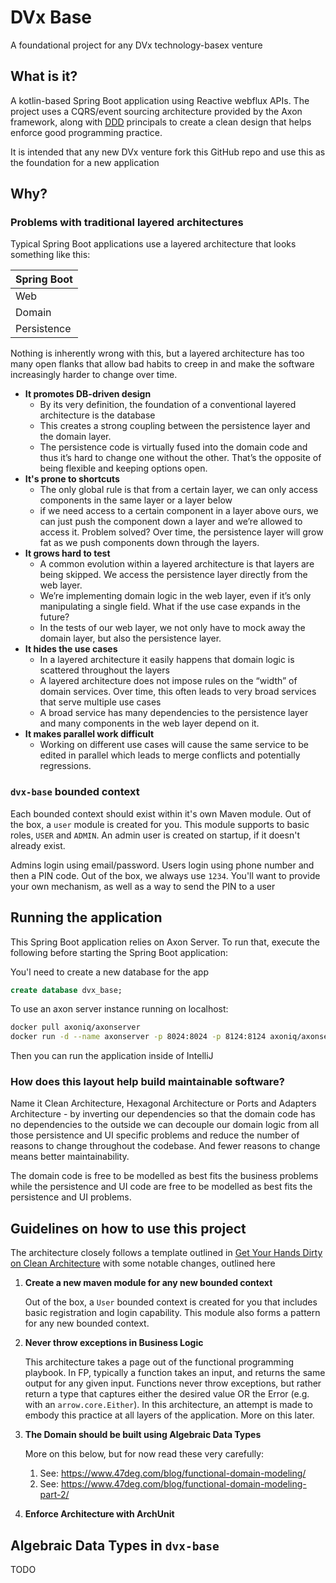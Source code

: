 # DVx Base

A foundational project for any DVx technology-basex venture

## What is it?

A kotlin-based Spring Boot application using Reactive webflux APIs. 
The project uses a CQRS/event sourcing architecture provided by the Axon framework, along with 
[DDD](https://en.wikipedia.org/wiki/Domain-driven_design) 
principals to create a clean design that helps enforce good programming practice.

It is intended that any new DVx venture fork this GitHub repo and use this as the foundation
for a new application

## Why?

### Problems with traditional layered architectures

Typical Spring Boot applications use a layered architecture that looks something like this:

Spring Boot |
----------- |
Web |
Domain |
Persistence |

Nothing is inherently wrong with this, but a layered architecture has too many 
open flanks that allow bad habits to creep in and make the software increasingly 
harder to change over time.

* **It promotes DB-driven design**
    * By its very definition, the foundation of a conventional layered architecture is the database
    * This creates a strong coupling between the persistence layer and the domain layer.
    * The persistence code is virtually fused into the domain code and thus it’s hard to change 
      one without the other. That’s the opposite of being flexible and keeping options open.
* **It's prone to shortcuts**
    * The only global rule is that from a certain layer, we can only access components in the same layer or a layer below
    * if we need access to a certain component in a layer above ours, we can just push the component down a layer and we’re allowed to access it. 
      Problem solved? Over time, the persistence layer will grow fat as we push components down through the layers.
* **It grows hard to test**
    * A common evolution within a layered architecture is that layers are being skipped. We access the persistence layer directly from the web layer.
    * We’re implementing domain logic in the web layer, even if it’s only manipulating a single field. What if the use case expands in the future?
    * In the tests of our web layer, we not only have to mock away the domain layer, but also the persistence layer.
* **It hides the use cases**
    * In a layered architecture it easily happens that domain logic is scattered throughout the layers
    * A layered architecture does not impose rules on the “width” of domain services. Over time, this often leads to very broad services that serve multiple use cases
    * A broad service has many dependencies to the persistence layer and many components in the web layer depend on it.
* **It makes parallel work difficult**
    * Working on different use cases will cause the same service to be edited in parallel which leads to merge conflicts and potentially regressions.
    

### `dvx-base` bounded context

Each bounded context should exist within it's own Maven module. Out of the box, a `user` module is created
for you. This module supports to basic roles, `USER` and `ADMIN`. An admin user is created
on startup, if it doesn't already exist.

Admins login using email/password.
Users login using phone number and then a PIN code. Out of the box, we always use `1234`. 
You'll want to provide your own mechanism, as well as a way to send the PIN to a user

## Running the application

This Spring Boot application relies on Axon Server.
To run that, execute the following before starting the Spring Boot application:

You'l need to create a new database for the app
```sql
create database dvx_base;
```

To use an axon server instance running on localhost:
```bash
docker pull axoniq/axonserver
docker run -d --name axonserver -p 8024:8024 -p 8124:8124 axoniq/axonserver
```

Then you can run the application inside of IntelliJ


### How does this layout help build maintainable software?

Name it Clean Architecture, Hexagonal Architecture or Ports and Adapters Architecture - 
by inverting our dependencies so that the domain code has no dependencies to the outside 
we can decouple our domain logic from all those persistence and UI specific problems 
and reduce the number of reasons to change throughout the codebase. And fewer reasons 
to change means better maintainability.

The domain code is free to be modelled as best fits the business problems while 
the persistence and UI code are free to be modelled as best fits the persistence 
and UI problems.

## Guidelines on how to use this project

The architecture closely follows a template outlined in 
[Get Your Hands Dirty on Clean Architecture](https://leanpub.com/get-your-hands-dirty-on-clean-architecture) 
with some notable changes, outlined here

1. **Create a new maven module for any new bounded context**
   
    Out of the box, a `User` bounded context is created for you that includes basic registration 
    and login capability. This module also forms a pattern for any new bounded context.
   
2. **Never throw exceptions in Business Logic**

    This architecture takes a page out of the functional programming playbook. 
    In FP, typically a function takes an input, and returns the same output for any given input. 
    Functions never throw exceptions, but rather return a type that captures either the desired
    value OR the Error (e.g. with an `arrow.core.Either`). 
    In this architecture, an attempt is made to embody this practice at all layers of the application.
    More on this later.
   
3. **The Domain should be built using Algebraic Data Types**

    More on this below, but for now read these very carefully:

    1. See: https://www.47deg.com/blog/functional-domain-modeling/
    2. See: https://www.47deg.com/blog/functional-domain-modeling-part-2/
    
4. **Enforce Architecture with ArchUnit**

    
    
## Algebraic Data Types in `dvx-base`

TODO
